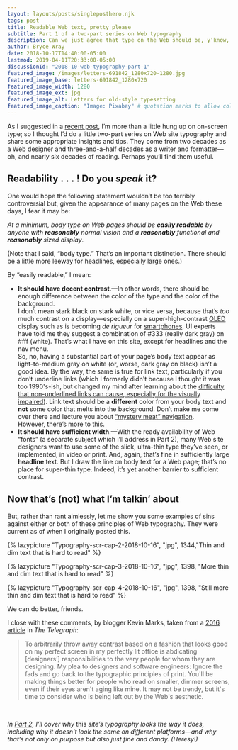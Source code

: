```yaml
---
layout: layouts/posts/singleposthero.njk
tags: post
title: Readable Web text, pretty please
subtitle: Part 1 of a two-part series on Web typography
description: Can we just agree that type on the Web should be, y’know, readable?
author: Bryce Wray
date: 2018-10-17T14:40:00-05:00
lastmod: 2019-04-11T20:33:00-05:00
discussionId: "2018-10-web-typography-part-1"
featured_image: /images/letters-691842_1280x720-1280.jpg
featured_image_base: letters-691842_1280x720
featured_image_width: 1280
featured_image_ext: jpg
featured_image_alt: Letters for old-style typesetting
featured_image_caption: "Image: Pixabay" # quotation marks to allow colon
---
```


As I suggested in a [recent post](https://brycewray.com/posts/2018/09/why-finally-settled-ulysses), I’m more than a little hung up on on-screen type; so I thought I’d do a little two-part series on Web site typography and share some appropriate insights and tips. They come from two decades as a Web designer and three-and-a-half decades as a writer and formatter—oh, and nearly six decades of reading. Perhaps you’ll find them useful.

## Readability&nbsp;.&nbsp;.&nbsp;.&nbsp;! Do you _speak_ it?

One would hope the following statement wouldn’t be too terribly controversial but, given the appearance of many pages on the Web these days, I fear it may be:

_At a minimum, body type on Web pages should be **easily readable** by anyone with **reasonably** normal vision and a **reasonably** functional and **reasonably** sized display_.

(Note that I said, “body type.” That’s an important distinction. There should be a little more leeway for headlines, especially large ones.)

By “easily readable,” I mean:

- **It should have decent contrast**.—In other words, there should be enough difference between the color of the type and the color of the background.    
	I don’t mean stark black on stark white, or vice versa, because that’s _too_ much contrast on a display—especially on a super-high-contrast [OLED](https://en.wikipedia.org/wiki/OLED) display such as is becoming _de rigueur_ for [smartphones](https://www.oled-info.com/oled_devices/mobile_phones). UI experts have told me they suggest a combination of #333 (really dark gray) on \#fff (white). That’s what I have on this site, except for headlines and the nav menu.    
	So, no, having a substantial part of your page’s body text appear as light-to-medium gray on white (or, worse, dark gray on black) isn’t a good idea. By the way, the same is true for link text, particularly if you don’t underline links (which I formerly didn't because I thought it was too 1990's-ish, but changed my mind after learning about the [difficulty that non-underlined links can cause, especially for the visually impaired](https://webaim.org/techniques/hypertext/link_text)). Link text should be a **different** color from your body text and **not** some color that melts into the background. Don’t make me come over there and lecture you about [“mystery meat” navigation](http://www.webpagesthatsuck.com/mysterymeatnavigation.html).     
	However, there’s more to this.
- **It should have sufficient width**.—With the ready availability of Web “fonts” (a separate subject which I’ll address in Part 2), many Web site designers want to use some of the slick, ultra-thin type they’ve seen, or implemented, in video or print. And, again, that’s fine in sufficiently large **headline** text. But I draw the line on body text for a Web page; that’s no place for super-thin type. Indeed, it’s yet another barrier to sufficient contrast.

## Now that’s (not) what I’m talkin’ about

But, rather than rant aimlessly, let me show you some examples of sins against either or both of these principles of Web typography. They were current as of when I originally posted this.

{% lazypicture "Typography-scr-cap-2-2018-10-16", "jpg", 1344,"Thin and dim text that is hard to read" %}

{% lazypicture "Typography-scr-cap-3-2018-10-16", "jpg", 1398, "More thin and dim text that is hard to read" %}

{% lazypicture "Typography-scr-cap-4-2018-10-16", "jpg", 1398, "Still more thin and dim text that is hard to read" %}

We can do better, friends.

I close with these comments, by blogger Kevin Marks, taken from a [2016 article](https://www.telegraph.co.uk/science/2016/10/23/internet-is-becoming-unreadable-because-of-a-trend-towards-light/) in _The Telegraph_:

> To arbitrarily throw away contrast based on a fashion that looks good on my perfect screen in my perfectly lit office is abdicating [designers’] responsibilities to the very people for whom they are designing. My plea to designers and software engineers: Ignore the fads and go back to the typographic principles of print. You'll be making things better for people who read on smaller, dimmer screens, even if their eyes aren't aging like mine. It may not be trendy, but it's time to consider who is being left out by the Web's aesthetic.

<p>&nbsp;</p>

_In [Part 2](/posts/2018/10/web-typography-part-2/), I’ll cover why_ this _site’s typography looks the way it does, including why it doesn't look the same on different platforms—and why that’s not only on purpose but also just fine and dandy. (Heresy!)_